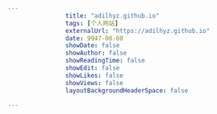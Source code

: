 ---
                title: "adilhyz.github.io"
                tags: [个人网站]
                externalUrl: "https://adilhyz.github.io"
                date: 9947-08-08
                showDate: false
                showAuthor: false
                showReadingTime: false
                showEdit: false
                showLikes: false
                showViews: false
                layoutBackgroundHeaderSpace: false
                ---

